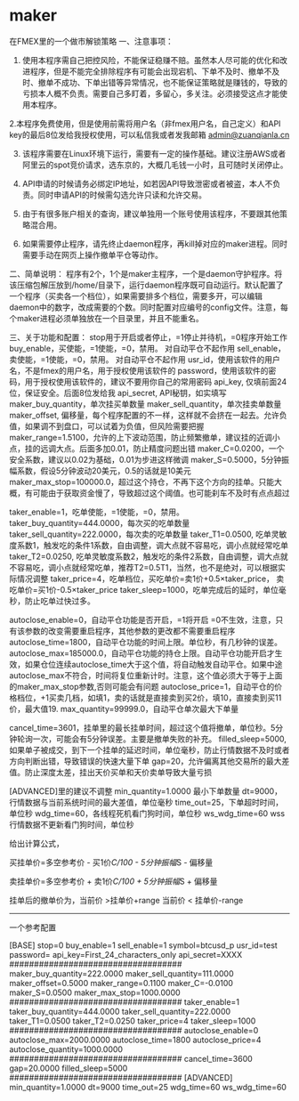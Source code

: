 # maker
在FMEX里的一个做市解锁策略
一、注意事项：
1. 使用本程序需自己把控风险，不能保证稳赚不赔。虽然本人尽可能的优化和改进程序，但是不能完全排除程序有可能会出现宕机、下单不及时、撤单不及时、撤单不成功、下单出错等异常情况，也不能保证策略就是赚钱的，导致的亏损本人概不负责。需要自己多盯着，多留心，多关注。必须接受这点才能使用本程序。

2.本程序免费使用，但是使用前需将用户名（非fmex用户名，自己定义）和API key的最后8位发给我授权使用，可以私信我或者发我邮箱 admin@zuanqianla.cn

3. 该程序需要在Linux环境下运行，需要有一定的操作基础。建议注册AWS或者阿里云的spot竞价请求，选东京的，大概几毛钱一小时，且可随时关闭停止。

4. API申请的时候请务必绑定IP地址，如若因API导致泄密或者被盗，本人不负责。同时申请API的时候需勾选允许只读和允许交易。

5. 由于有很多账户相关的查询，建议单独用一个账号使用该程序，不要跟其他策略混合用。

6. 如果需要停止程序，请先终止daemon程序，再kill掉对应的maker进程。同时需要手动在网页上操作撤单平仓等动作。

二、简单说明：
程序有2个，1个是maker主程序，一个是daemon守护程序。将该压缩包解压放到/home/目录下，运行daemon程序既可自动运行。默认配置了一个程序（买卖各一个档位），如果需要排多个档位，需要多开，可以编辑daemon中的数字，改成需要的个数。同时配置对应编号的config文件。注意，每个maker进程必须单独放在一个目录里，并且不能重名。

三、关于功能和配置：
stop用于开启或者停止，=1停止并待机，=0程序开始工作
buy_enable，买使能，=1使能，=0，禁用。  对自动平仓不起作用
sell_enable，卖使能，=1使能，=0，禁用。  对自动平仓不起作用
usr_id，使用该软件的用户名，不是fmex的用户名，用于授权使用该软件的
password，使用该软件的密码，用于授权使用该软件的，建议不要用你自己的常用密码
api_key, 仅填前面24位，保证安全。后面8位发给我
api_secret, API秘钥，如实填写
maker_buy_quantity，单次挂买单数量
maker_sell_quantity，单次挂卖单数量
maker_offset, 偏移量，每个程序配置的不一样，这样就不会挤在一起去。允许负值，如果调不到盘口，可以试着为负值，但风险需要把握
maker_range=1.5100，允许的上下波动范围，防止频繁撤单，建议挂的近调小点，挂的远调大点。后面多加0.01，防止精度问题出错 
maker_C=0.0200，一个安全系数，建议以0.02为基础，0.01为步进这样微调
maker_S=0.5000，5分钟振幅系数，假设5分钟波动20美元，0.5的话就是10美元
maker_max_stop=100000.0，超过这个持仓，不再下这个方向的挂单。只能大概，有可能由于获取资金慢了，导致超过这个阈值。也可能刹车不及时有点点超过

taker_enable=1，吃单使能，=1使能，=0，禁用。
taker_buy_quantity=444.0000，每次买的吃单数量
taker_sell_quantity=222.0000，每次卖的吃单数量
taker_T1=0.0500, 吃单灵敏度系数1，触发吃的条件1系数，自由调整，调大点就不容易吃，调小点就经常吃单
taker_T2=0.0250, 吃单灵敏度系数2，触发吃的条件2系数，自由调整，调大点就不容易吃，调小点就经常吃单，推荐T2=0.5T1，当然，也不是绝对，可以根据实际情况调整
taker_price=4，吃单档位，买吃单价=卖1价+0.5×taker_price， 卖吃单价=买1价-0.5×taker_price
taker_sleep=1000，吃单完成后的延时，单位毫秒，防止吃单过快过多。

autoclose_enable=0，自动平仓功能是否开启，=1将开启 =0不生效，注意，只有该参数的改变需要重启程序，其他参数的更改都不需要重启程序
autoclose_time=1800，自动平仓功能的时间上限。单位秒，有几秒钟的误差。
autoclose_max=185000.0，自动平仓功能的持仓上限。自动平仓功能开启才生效，如果仓位连续autoclose_time大于这个值，将自动触发自动平仓。如果中途autoclose_max不符合，时间将复位重新计时。注意，这个值必须大于等于上面的maker_max_stop参数,否则可能会有问题
autoclose_price=1，自动平仓的价格档位，+1买卖几档，如填1，卖的话就是直接卖到买2价，填10，直接卖到买11价，最大值19.
max_quantity=99999.0，自动平仓单次最大下单量

cancel_time=3601，挂单里的最长挂单时间，超过这个值将撤单，单位秒。5分钟轮询一次，可能会有5分钟误差。主要是撤单失败的补充。
filled_sleep=5000, 如果单子被成交，到下一个挂单的延迟时间，单位毫秒，防止行情数据不及时或者方向判断出错，导致错误的快速大量下单
gap=20，允许偏离其他交易所的最大差值。防止深度太差，挂出天价买单和天价卖单导致大量亏损


[ADVANCED]里的建议不调整
min_quantity=1.0000 最小下单数量
dt=9000，行情数据与当前系统时间的最大差值，单位毫秒
time_out=25，下单超时时间，单位秒
wdg_time=60，各线程死机看门狗时间，单位秒
ws_wdg_time=60 wss行情数据不更新看门狗时间，单位秒



给出计算公式，

买挂单价=多空参考价 - 买1价*C/100 - 5分钟振幅*S - 偏移量  

卖挂单价=多空参考价 + 卖1价*C/100 + 5分钟振幅*S + 偏移量

挂单后的撤单价为，当前价 >挂单价+range  当前价 < 挂单价-range

----------------------------------------------------------------------------------
一个参考配置

[BASE]
stop=0
buy_enable=1
sell_enable=1
symbol=btcusd_p
usr_id=test
password=
api_key=First_24_characters_only
api_secret=XXXX
###################################
maker_buy_quantity=222.0000
maker_sell_quantity=111.0000
maker_offset=0.5000
maker_range=0.1100
maker_C=-0.0100
maker_S=0.0500
maker_max_stop=1000.0000
###################################
taker_enable=1
taker_buy_quantity=444.0000
taker_sell_quantity=222.0000
taker_T1=0.0500
taker_T2=0.0250
taker_price=4
taker_sleep=1000
###################################
autoclose_enable=0
autoclose_max=2000.0000
autoclose_time=1800
autoclose_price=4
autoclose_quantity=1000.0000
###################################
cancel_time=3600
gap=20.0000
filled_sleep=5000
###################################
[ADVANCED]
min_quantity=1.0000
dt=9000
time_out=25
wdg_time=60
ws_wdg_time=60




